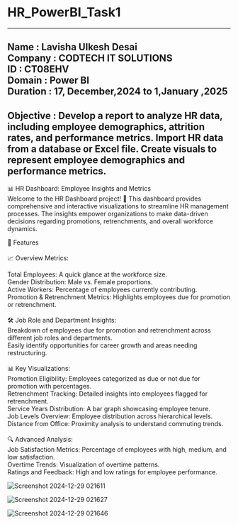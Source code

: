 # HR_PowerBI_Task1
--------------------------------------------------------------------------------------------------------------------------------------------------------------------------
Name : Lavisha Ulkesh Desai <br>
Company : CODTECH IT SOLUTIONS <br>
ID : CT08EHV<br>
Domain : Power BI<br>
Duration : 17, December,2024 to 1,January ,2025 <br>
--------------------------------------------------------------------------------------------------------------------------------------------------------------------------
Objective : Develop a report to analyze HR data, including employee demographics, attrition rates, and performance metrics. Import HR data from a database or Excel file. Create visuals to represent employee demographics and performance metrics.
--------------------------------------------------------------------------------------------------------------------------------------------------------------------------
📊 HR Dashboard: Employee Insights and Metrics <br>
Welcome to the HR Dashboard project! 🚀 This dashboard provides comprehensive and interactive visualizations to streamline HR management processes. The insights empower organizations to make data-driven decisions regarding promotions, retrenchments, and overall workforce dynamics. <br>

🌟 Features <br><br>
📈 Overview Metrics:

Total Employees: A quick glance at the workforce size. <br>
Gender Distribution: Male vs. Female proportions. <br>
Active Workers: Percentage of employees currently contributing. <br>
Promotion & Retrenchment Metrics: Highlights employees due for promotion or retrenchment. <br><br>
🛠 Job Role and Department Insights: <br>
Breakdown of employees due for promotion and retrenchment across different job roles and departments. <br>
Easily identify opportunities for career growth and areas needing restructuring. <br> <br>
📊 Key Visualizations: <br>
Promotion Eligibility: Employees categorized as due or not due for promotion with percentages. <br>
Retrenchment Tracking: Detailed insights into employees flagged for retrenchment. <br>
Service Years Distribution: A bar graph showcasing employee tenure. <br>
Job Levels Overview: Employee distribution across hierarchical levels. <br>
Distance from Office: Proximity analysis to understand commuting trends. <br> <br>
🔍 Advanced Analysis:<br>
Job Satisfaction Metrics: Percentage of employees with high, medium, and low satisfaction. <br>
Overtime Trends: Visualization of overtime patterns. <br>
Ratings and Feedback: High and low ratings for employee performance. <br>

![Screenshot 2024-12-29 021611](https://github.com/user-attachments/assets/b274293d-67b0-43c2-97e1-268f11be3aed)

![Screenshot 2024-12-29 021627](https://github.com/user-attachments/assets/bf8a0ca6-704a-4ded-8bd0-6a3594b29fad)

![Screenshot 2024-12-29 021646](https://github.com/user-attachments/assets/67bc3862-edf5-4ddf-8ad6-a84e25ce6be9)


